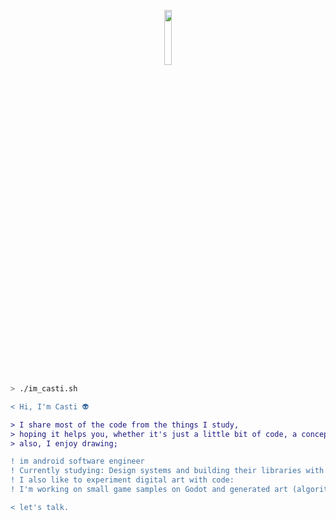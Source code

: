 <a href="https://media.giphy.com/media/3o6gDYSYjPs9ysOzu0/giphy.gif" width="100%" height="auto"/></a>
<div id="header" align="center">
  <img src="https://66.media.tumblr.com/tumblr_mcfql2kXpV1rfjowdo1_500.gif" width="15%" height="auto"/>
</div>

```zsh
> ./im_casti.sh
```

```diff
< Hi, I'm Casti 👽

> I share most of the code from the things I study,
> hoping it helps you, whether it's just a little bit of code, a concept, or even just the excitement
> also, I enjoy drawing;

! ‍im android software engineer
! Currently studying: Design systems and building their libraries with Jetpack Compose.
! I also like to experiment digital art with code:
! I'm working on small game samples on Godot and generated art (algorithmically)

< let's talk.  
```
